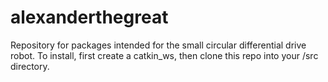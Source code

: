 # alexanderthegreat
Repository for packages intended for the small circular differential drive robot. To install, first create a catkin_ws, then clone this repo into your /src directory.

